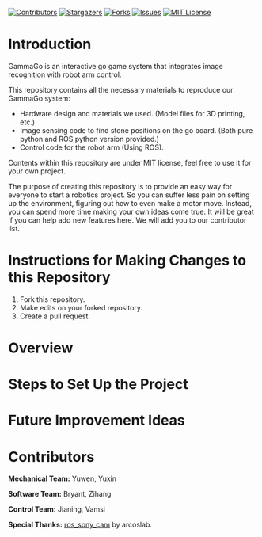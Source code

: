 [![Contributors][contributors-shield]][contributors-url]
[![Stargazers][stars-shield]][stars-url]
[![Forks][forks-shield]][forks-url]
[![Issues][issues-shield]][issues-url]
[![MIT License][license-shield]][license-url]

# Introduction
GammaGo is an interactive go game system that integrates image recognition with robot arm control.

This repository contains all the necessary materials to reproduce our GammaGo system:
- Hardware design and materials we used. (Model files for 3D printing, etc.)
- Image sensing code to find stone positions on the go board. (Both pure python and ROS python version provided.)
- Control code for the robot arm (Using ROS).

Contents within this repository are under MIT license, feel free to use it for your own project. 

The purpose of creating this repository is to provide an easy way for everyone to start a robotics project. So you can suffer less pain on setting up the environment, figuring out how to even make a motor move. Instead, you can spend more time making your own ideas come true. It will be great if you can help add new features here. We will add you to our contributor list.

# Instructions for Making Changes to this Repository
1. Fork this repository.
2. Make edits on your forked repository.
3. Create a pull request.

# Overview

# Steps to Set Up the Project

# Future Improvement Ideas

# Contributors

**Mechanical Team:** Yuwen, Yuxin

**Software Team:** Bryant, Zihang

**Control Team:** Jianing, Vamsi

**Special Thanks:** [ros_sony_cam](https://github.com/arcoslab/ros_sony_cam) by arcoslab.

[contributors-shield]: https://img.shields.io/github/contributors/JinZihang/GammaGo?style=for-the-badge
[contributors-url]: https://github.com/JinZihang/GammaGo/graphs/contributors
[forks-shield]: https://img.shields.io/github/forks/JinZihang/GammaGo?style=for-the-badge
[forks-url]: https://github.com/JinZihang/GammaGo/network/members
[stars-shield]: https://img.shields.io/github/stars/JinZihang/GammaGo?style=for-the-badge
[stars-url]: https://github.com/JinZihang/GammaGo/stargazers
[issues-shield]: https://img.shields.io/github/issues/JinZihang/GammaGo?style=for-the-badge
[issues-url]: https://github.com/JinZihang/GammaGo/issues
[license-shield]: https://img.shields.io/github/license/JinZihang/GammaGo?style=for-the-badge
[license-url]: https://github.com/JinZihang/GammaGo/blob/main/LICENSE
